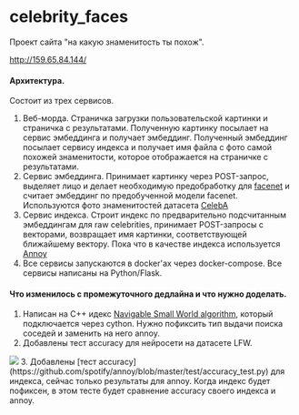 # celebrity_faces
Проект сайта "на какую знаменитость ты похож". 

http://159.65.84.144/

#### Архитектура.
Состоит из трех сервисов.
1. Веб-морда. Страничка загрузки пользовательской картинки и страничка с результатами. Полученную картинку посылает на сервис эмбеддинга и получает эмбеддинг. Полученный эмбеддинг посылает сервису индекса и получает имя файла с фото самой похожей знаменитости, которое отображается на страничке с результатами. 
2. Сервис эмбеддинга. Принимает картинку через POST-запрос, выделяет лицо и делает необходимую предобработку для [facenet](https://github.com/davidsandberg/facenet) и считает эмбеддинг по предобученной модели facenet. Используются фото знаменитостей датасета [CelebA](http://mmlab.ie.cuhk.edu.hk/projects/CelebA.html)
3. Сервис индекса. Строит индекс по предварительно подсчитанным эмбеддингам для raw celebrities, принимает POST-запросы с векторами, возвращает имя картинки, соответствующей ближайшему вектору. Пока что в качестве индекса используется [Annoy](https://github.com/spotify/annoy)
4. Все сервисы запускаются в docker'ах через docker-compose.
Все сервисы написаны на Python/Flask.

#### Что изменилось с промежуточного дедлайна и что нужно доделать.
1. Написан на C++ идекс [Navigable Small World algorithm](https://publications.hse.ru/mirror/pubs/share/folder/x5p6h7thif/direct/128296059), который подключается через cython. Нужно пофиксить тип выдачи поиска соседей и заменить на него annoy. 
2. Добавлены тест accuracy для нейросети на датасете LFW.
<img src="https://latex.codecogs.com/gif.latex?Accuracy \geq 0.95  " /> 
3. Добавлены [тест accuracy](https://github.com/spotify/annoy/blob/master/test/accuracy_test.py) для индекса, сейчас только результаты для annoy. Когда индекс будет пофиксен, в этом тесте будет сравнение accuracy своего индекса и annoy.

